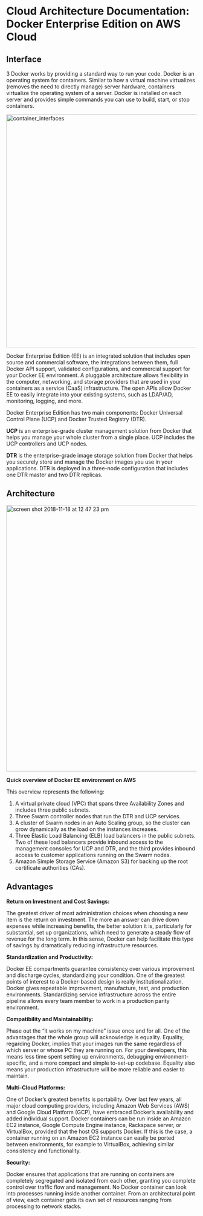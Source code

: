 # Cloud Architecture Documentation: Docker Enterprise Edition on AWS Cloud

## Interface
3
Docker works by providing a standard way to run your code. Docker is an operating system for containers. Similar to how a virtual machine virtualizes (removes the need to directly manage) server hardware, containers virtualize the operating system of a server. Docker is installed on each server and provides simple commands you can use to build, start, or stop containers.

<img width="616" alt="container_interfaces" src="https://user-images.githubusercontent.com/37644969/48748166-de385d80-ec43-11e8-8fc9-a8ea3e5d432f.png">

Docker Enterprise Edition (EE) is an integrated solution that includes open source and commercial software, the integrations between them, full Docker API support, validated configurations, and commercial support for your Docker EE environment. A pluggable architecture allows flexibility in the computer, networking, and storage providers that are used in your containers as a service (CaaS) infrastructure. The open APIs allow Docker EE to easily integrate into your existing systems, such as LDAP/AD, monitoring, logging, and more.

Docker Enterprise Edition has two main components: Docker Universal Control Plane (UCP) and Docker Trusted Registry (DTR).

**UCP** is an enterprise-grade cluster management solution from Docker that helps you manage your whole cluster from a single place. UCP includes the UCP controllers and UCP nodes.

**DTR** is the enterprise-grade image storage solution from Docker that helps you securely store and manage the Docker images you use in your applications. DTR is deployed in a three-node configuration that includes one DTR master and two DTR replicas.

## Architecture

<img width="704" alt="screen shot 2018-11-18 at 12 47 23 pm" src="https://user-images.githubusercontent.com/37644969/48748674-9e727580-ec45-11e8-8768-d79305ea076d.png">

**Quick overview of Docker EE environment on AWS**

This overview represents the following:

1.	A virtual private cloud (VPC) that spans three Availability Zones and includes three public subnets.
2.	Three Swarm controller nodes that run the DTR and UCP services.
3.	A cluster of Swarm nodes in an Auto Scaling group, so the cluster can grow dynamically as the load on the instances increases.
4.	Three Elastic Load Balancing (ELB) load balancers in the public subnets. Two of these load balancers provide inbound access to the management consoles for UCP and DTR, and the third provides inbound access to customer applications running on the Swarm nodes. 
5.	Amazon Simple Storage Service (Amazon S3) for backing up the root certificate authorities (CAs).

## Advantages

**Return on Investment and Cost Savings:**

The greatest driver of most administration choices when choosing a new item is the return on investment. The more an answer can drive down expenses while increasing benefits, the better solution it is, particularly for substantial, set up organizations, which need to generate a steady flow of revenue for the long term. In this sense, Docker can help facilitate this type of savings by dramatically reducing infrastructure resources.

**Standardization and Productivity:**

Docker EE compartments guarantee consistency over various improvement and discharge cycles, standardizing your condition. One of the greatest points of interest to a Docker-based design is really institutionalization. Docker gives repeatable improvement, manufacture, test, and production environments. Standardizing service infrastructure across the entire pipeline allows every team member to work in a production parity environment. 

**Compatibility and Maintainability:**

Phase out the “it works on my machine” issue once and for all. One of the advantages that the whole group will acknowledge is equality. Equality, regarding Docker, implies that your images run the same regardless of which server or whose PC they are running on. For your developers, this means less time spent setting up environments, debugging environment-specific, and a more compact and simple to-set-up codebase. Equality also means your production infrastructure will be more reliable and easier to maintain.

**Multi-Cloud Platforms:**

One of Docker’s greatest benefits is portability. Over last few years, all major cloud computing providers, including Amazon Web Services (AWS) and Google Cloud Platform (GCP), have embraced Docker’s availability and added individual support. Docker containers can be run inside an Amazon EC2 instance, Google Compute Engine instance, Rackspace server, or VirtualBox, provided that the host OS supports Docker. If this is the case, a container running on an Amazon EC2 instance can easily be ported between environments, for example to VirtualBox, achieving similar consistency and functionality. 

**Security:**

Docker ensures that applications that are running on containers are completely segregated and isolated from each other, granting you complete control over traffic flow and management. No Docker container can look into processes running inside another container. From an architectural point of view, each container gets its own set of resources ranging from processing to network stacks. 
